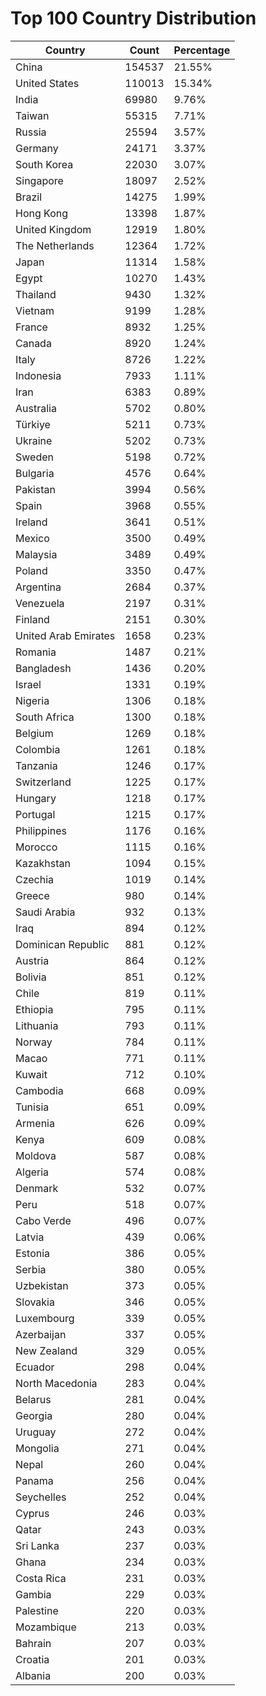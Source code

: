 # Top 100 Country Distribution
| Country | Count | Percentage |
|----|----|----|
| China | 154537 | 21.55% |
| United States | 110013 | 15.34% |
| India | 69980 | 9.76% |
| Taiwan | 55315 | 7.71% |
| Russia | 25594 | 3.57% |
| Germany | 24171 | 3.37% |
| South Korea | 22030 | 3.07% |
| Singapore | 18097 | 2.52% |
| Brazil | 14275 | 1.99% |
| Hong Kong | 13398 | 1.87% |
| United Kingdom | 12919 | 1.80% |
| The Netherlands | 12364 | 1.72% |
| Japan | 11314 | 1.58% |
| Egypt | 10270 | 1.43% |
| Thailand | 9430 | 1.32% |
| Vietnam | 9199 | 1.28% |
| France | 8932 | 1.25% |
| Canada | 8920 | 1.24% |
| Italy | 8726 | 1.22% |
| Indonesia | 7933 | 1.11% |
| Iran | 6383 | 0.89% |
| Australia | 5702 | 0.80% |
| Türkiye | 5211 | 0.73% |
| Ukraine | 5202 | 0.73% |
| Sweden | 5198 | 0.72% |
| Bulgaria | 4576 | 0.64% |
| Pakistan | 3994 | 0.56% |
| Spain | 3968 | 0.55% |
| Ireland | 3641 | 0.51% |
| Mexico | 3500 | 0.49% |
| Malaysia | 3489 | 0.49% |
| Poland | 3350 | 0.47% |
| Argentina | 2684 | 0.37% |
| Venezuela | 2197 | 0.31% |
| Finland | 2151 | 0.30% |
| United Arab Emirates | 1658 | 0.23% |
| Romania | 1487 | 0.21% |
| Bangladesh | 1436 | 0.20% |
| Israel | 1331 | 0.19% |
| Nigeria | 1306 | 0.18% |
| South Africa | 1300 | 0.18% |
| Belgium | 1269 | 0.18% |
| Colombia | 1261 | 0.18% |
| Tanzania | 1246 | 0.17% |
| Switzerland | 1225 | 0.17% |
| Hungary | 1218 | 0.17% |
| Portugal | 1215 | 0.17% |
| Philippines | 1176 | 0.16% |
| Morocco | 1115 | 0.16% |
| Kazakhstan | 1094 | 0.15% |
| Czechia | 1019 | 0.14% |
| Greece | 980 | 0.14% |
| Saudi Arabia | 932 | 0.13% |
| Iraq | 894 | 0.12% |
| Dominican Republic | 881 | 0.12% |
| Austria | 864 | 0.12% |
| Bolivia | 851 | 0.12% |
| Chile | 819 | 0.11% |
| Ethiopia | 795 | 0.11% |
| Lithuania | 793 | 0.11% |
| Norway | 784 | 0.11% |
| Macao | 771 | 0.11% |
| Kuwait | 712 | 0.10% |
| Cambodia | 668 | 0.09% |
| Tunisia | 651 | 0.09% |
| Armenia | 626 | 0.09% |
| Kenya | 609 | 0.08% |
| Moldova | 587 | 0.08% |
| Algeria | 574 | 0.08% |
| Denmark | 532 | 0.07% |
| Peru | 518 | 0.07% |
| Cabo Verde | 496 | 0.07% |
| Latvia | 439 | 0.06% |
| Estonia | 386 | 0.05% |
| Serbia | 380 | 0.05% |
| Uzbekistan | 373 | 0.05% |
| Slovakia | 346 | 0.05% |
| Luxembourg | 339 | 0.05% |
| Azerbaijan | 337 | 0.05% |
| New Zealand | 329 | 0.05% |
| Ecuador | 298 | 0.04% |
| North Macedonia | 283 | 0.04% |
| Belarus | 281 | 0.04% |
| Georgia | 280 | 0.04% |
| Uruguay | 272 | 0.04% |
| Mongolia | 271 | 0.04% |
| Nepal | 260 | 0.04% |
| Panama | 256 | 0.04% |
| Seychelles | 252 | 0.04% |
| Cyprus | 246 | 0.03% |
| Qatar | 243 | 0.03% |
| Sri Lanka | 237 | 0.03% |
| Ghana | 234 | 0.03% |
| Costa Rica | 231 | 0.03% |
| Gambia | 229 | 0.03% |
| Palestine | 220 | 0.03% |
| Mozambique | 213 | 0.03% |
| Bahrain | 207 | 0.03% |
| Croatia | 201 | 0.03% |
| Albania | 200 | 0.03% |
